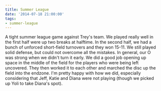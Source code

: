 ```yaml
---
title: Summer League
date: '2014-07-18 21:00:00'
tags:
- summer-league
---
```


A tight summer league game against Trey's team. We played really well in the first half were up two breaks at halftime. In the second half, we had a bunch of unforced short-field turnovers and they won 15-11. We still played solid defense, but could not overcome all the mistakes. In general, our O was strong when we didn't turn it early. We did a good job opening up space in the middle of the field for the players who were being left uncovered. They then worked it to each other and marched the disc up the field into the endzone. I'm pretty happy with how we did, especially considering that Jeff, Katie and Diana were not playing (though we picked up Yoli to take Diana's spot). 
